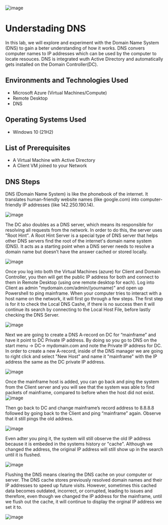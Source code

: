 ![image](https://github.com/user-attachments/assets/519d2d0c-4daa-495b-83de-2193453e8b70)


<h1>Understading DNS</h1>
In this lab, we will explore and experiment with the Domain Name System (DNS) to gain a beter understanding of how it works. DNS convers computer names to IP addresses which can be used by the computer to locate resouces. DNS is integrated wuth Active Directory and automatically gets installed on the Domain Controller(DC).

<h2>Environments and Technologies Used</h2>

- Microsoft Azure (Virtual Machines/Compute)
- Remote Desktop
- DNS

<h2>Operating Systems Used </h2>

- Windows 10</b> (21H2)

<h2>List of Prerequisites</h2>

- A Virtual Machine with Active Directory
- A Client VM joined to your Network 

<h2>DNS Steps</h2>

DNS (Domain Name System) is like the phonebook of the internet. It translates human-friendly website names (like google.com) into computer-friendly IP addresses (like 142.250.190.14).

![image](https://github.com/user-attachments/assets/bcdfe05a-a96e-4401-aabe-9e9855a48462)

The DC also doubles as a DNS server, which means its responsible for resolving all requests from the network. In order to do this, the server uses "Root Hint". A Root Hint Server is a special type of DNS server that helps other DNS servers find the root of the internet's domain name system (DNS). It acts as a starting point when a DNS server needs to resolve a domain name but doesn’t have the answer cached or stored locally.

![image](https://github.com/user-attachments/assets/47cabd30-7941-44a9-b4d5-e651280554b7)

Once you log into both the Virtual Machines (azure) for Client and Domain Controller, you then will get the public IP address for both and connect to them in Remote Desktop (using one remote desktop for each). Log into Client as admin "mydomain.com/admin/(yourname)" and open up Powershell to ping mainframe. When your computer tries to interact with a host name on the network, it will first go through a few steps. The first step is for it to check the Local DNS Cashe, if there is no success then it will continue its search by connecting to the Local Host File, before lastly checking the DNS Server.

![image](https://github.com/user-attachments/assets/8fe92000-fd14-4fe0-860a-8737f22f10b5)

Next we are going to create a DNS A-record on DC for “mainframe” and have it point to DC Private IP address. By doing so you go to DNS on the start menu -> DC-> mydomain.com and note the Private IP address for DC. In order to create a new A-record, inside of the DNS manager we are going to right click and select "New Host" and name it "mainframe" with the IP address the same as the DC private IP address.


![image](https://github.com/user-attachments/assets/c30d4965-b368-49b5-b39a-2c87534a4bc2)

Once the mainframe host is added, you can go back and ping the system from the Client server and you will see that the system was able to find packets of mainframe, compared to before when the host did not exist.
![image](https://github.com/user-attachments/assets/51fcfb7a-7f09-4c25-8e48-c2ebd3178b02)

Then go back to DC and change mainframe’s record address to 8.8.8.8 followed by going back to the Client and ping “mainframe” again. Observe that it still pings the old address.

![image](https://github.com/user-attachments/assets/486c852a-161a-4184-b51a-422fb7ff658f)

Even adter you ping it, the system will still observe the old IP address because it is embeded in the systems history or "cache". Although we changed the address, the original IP address will still show up in the search until it is flushed.

![image](https://github.com/user-attachments/assets/4da59cf5-824d-4d14-8874-63055d911ce1)

Flushing the DNS means clearing the DNS cache on your computer or server. The DNS cache stores previously resolved domain names and their IP addresses to speed up future visits. However, sometimes this cached data becomes outdated, incorrect, or corrupted, leading to issues and therefore, even though we changed the IP address for the mainframe, until we flush out the cache, it will continue to display the orginal IP address we set it to.

![image](https://github.com/user-attachments/assets/2490bf50-a1e5-4920-90de-ad5f73420901)


